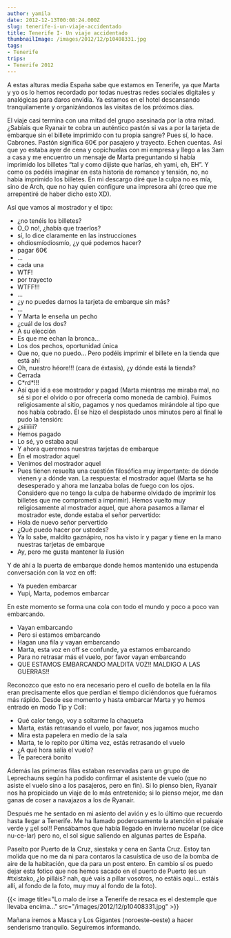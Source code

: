 ```yaml
---
author: yamila
date: 2012-12-13T00:08:24.000Z
slug: tenerife-i-un-viaje-accidentado
title: Tenerife I- Un viaje accidentado
thumbnailImage: /images/2012/12/p10408331.jpg
tags:
- Tenerife
trips:
- Tenerife 2012
---
```



A estas alturas media España sabe que estamos en Tenerife, ya que Marta y yo os lo hemos recordado por todas nuestras redes sociales digitales y analógicas para daros envidia. Ya estamos en el hotel descansando tranquilamente y organizándonos las visitas de los próximos días.

El viaje casi termina con una mitad del grupo asesinada por la otra mitad. ¿Sabíais que Ryanair te cobra un auténtico pastón si vas a por la tarjeta de embarque sin el billete imprimido con tu propia sangre? Pues sí, lo hace. Cabrones. Pastón significa 60€ por pasajero y trayecto. Echen cuentas. Así que yo estaba ayer de cena y copichuelas con mi empresa y llego a las 3am a casa y me encuentro un mensaje de Marta preguntando si había imprimido los billetes “tal y como dijiste que harías, eh yami, eh, EH”. Y como os podéis imaginar en esta historia de romance y tensión, no, no había imprimido los billetes. En mi descargo diré que la culpa no es mía, sino de Arch, que no hay quien configure una impresora ahí (creo que me arrepentiré de haber dicho esto XD).

Así que vamos al mostrador y el tipo:

- ¿no tenéis los billetes?
- O_O no!, ¿había que traerlos?
- sí, lo dice claramente en las instrucciones
- ohdiosmíodiosmío, ¿y qué podemos hacer?
- pagar 60€
- ...
- cada una
- WTF!
- por trayecto
- WTFF!!!
- ...
- ¿y no puedes darnos la tarjeta de embarque sin más?
- ...
- Y Marta le enseña un pecho
- ¿cuál de los dos?
- A su elección
- Es que me echan la bronca…
- Los dos pechos, oportunidad única
- Que no, que no puedo… Pero podéis imprimir el billete en la tienda que está ahí
- Oh, nuestro héore!!! (cara de éxtasis), ¿y dónde está la tienda?
- Cerrada
- C\*rd\*!!!
- Así que id a ese mostrador y pagad
 (Marta mientras me miraba mal, no sé si por el olvido o por ofrecerla como moneda de cambio). Fuimos religiosamente al sitio, pagamos y nos quedamos mirándole al tipo que nos había cobrado. Él se hizo el despistado unos minutos pero al final le pudo la tensión:
-  ¿sííííííí?
-  Hemos pagado
-  Lo sé, yo estaba aquí
-  Y ahora queremos nuestras tarjetas de embarque
-  En el mostrador aquel
-  Venimos del mostrador aquel
-  Pues tienen resuelta una cuestión filosófica muy importante: de dónde vienen y a dónde van. La respuesta: el mostrador aquel
 (Marta se ha desesperado y ahora me lanzaba bolas de fuego con los ojos. Considero que no tengo la culpa de haberme olvidado de imprimir los billetes que me comprometí a imprimir). Hemos vuelto muy religiosamente al mostrador aquel, que ahora pasamos a llamar el mostrador este, donde estaba el señor pervertido:
-  Hola de nuevo señor pervertido
-  ¿Qué puedo hacer por ustedes?
-  Ya lo sabe, maldito gaznápiro, nos ha visto ir y pagar y tiene en la mano nuestras tarjetas de embarque
-  Ay, pero me gusta mantener la ilusión

Y de ahí a la puerta de embarque donde hemos mantenido una estupenda conversación con la voz en off:

-  Ya pueden embarcar
-  Yupi, Marta, podemos embarcar

 En este momento se forma una cola con todo el mundo y poco a poco van embarcando.

- Vayan embarcando
- Pero si estamos embarcando
- Hagan una fila y vayan embarcando
- Marta, esta voz en off se confunde, ya estamos embarcando
- Para no retrasar más el vuelo, por favor vayan embarcando
- QUE ESTAMOS EMBARCANDO MALDITA VOZ!! MALDIGO A LAS GUERRAS!!

 Reconozco que esto no era necesario pero el cuello de botella en la fila eran precisamente ellos que perdían el tiempo diciéndonos que fuéramos más rápido. Desde ese momento y hasta embarcar Marta y yo hemos entrado en modo Tip y Coll:

- Qué calor tengo, voy a soltarme la chaqueta
- Marta, estás retrasando el vuelo, por favor, nos jugamos mucho
- Mira esta papelera en medio de la sala
- Marta, te lo repito por última vez, estás retrasando el vuelo
- ¿A qué hora salía el vuelo?
- Te parecerá bonito

Además las primeras filas estaban reservadas para un grupo de Leprechauns según ha podido confirmar el asistente de vuelo (que no asiste el vuelo sino a los pasajeros, pero en fin). Si lo pienso bien, Ryanair nos ha propiciado un viaje de lo más entretenido; si lo pienso mejor, me dan ganas de coser a navajazos a los de Ryanair.

Después me he sentado en mi asiento del avión y es lo último que recuerdo hasta llegar a Tenerife. Me ha llamado poderosamente la atención el paisaje verde y ¡¡el sol!! Pensábamos que había llegado en invierno nucelar (se dice nu-ce-lar) pero no, el sol sigue saliendo en algunas partes de España.

Paseíto por Puerto de la Cruz, siestaka y cena en Santa Cruz. Estoy tan molida que no me da ni para contaros la casuística de uso de la bomba de aire de la habitación, que da para un post entero. En cambio sí os puedo dejar esta fotico que nos hemos sacado en el puerto de Puerto (es un #txistako, ¿lo pilláis? nah, qué vais a pillar vosotros, no estáis aquí… estáis allí, al fondo de la foto, muy muy al fondo de la foto).

{{< image title="Lo malo de irse a Tenerife de resaca es el destemple que llevaba encima..." src="/images/2012/12/p10408331.jpg" >}}

Mañana iremos a Masca y Los Gigantes (noroeste-oeste) a hacer senderismo tranquilo. Seguiremos informando.
